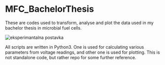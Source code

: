 # MFC_BachelorThesis
These are codes used to transform, analyse and plot the data used in my bachelor thesis in microbial fuel cells.

![eksperimantalna postavka](https://user-images.githubusercontent.com/62837269/124396179-52967100-dd08-11eb-84c2-5dadb51b987a.jpg)

All scripts are written in Python3. One is used for calculating various parameters from voltage readings, and other one is used for plotting. This is not standalone code, but rather repo for some further reference. 
